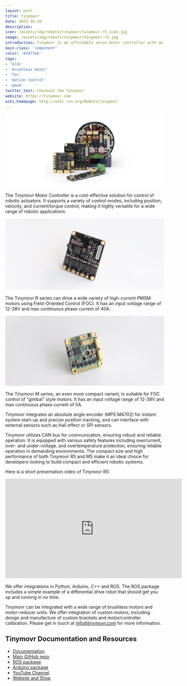 ```yaml
---
layout: post
title: tinymovr
date: 2023-10-18
description:
icon: /assets/img/robots/tinymovr/tinymovr-r5-icon.jpg
image: /assets/img/robots/tinymovr/tinymovr-r5.jpg
introduction: Tinymovr is an affordable servo motor controller with an embedded angle sensor. It enables trajectory, position, velocity and torque control using Field Oriented Control (FOC), and operation through CAN bus.
main-class: 'component'
color: '#3477eb'
tags:
- 'bldc'
- 'brushless motor'
- 'foc'
- 'motion control'
- 'pmsm'
twitter_text: Checkout the tinymovr
website: https://tinymovr.com
wiki_homepage: http://wiki.ros.org/Robots/tinymovr
---
```


![Tinymovr Family](/assets/img/robots/tinymovr/fam.jpg)

The Tinymovr Motor Controller is a cost-effective solution for control of robotic actuators. It supports a variety of control modes, including position, velocity, and current/torque control, making it highly versatile for a wide range of robotic applications.

![Tinymovr R5](/assets/img/robots/tinymovr/tinymovr-r5.jpg)

The Tinymovr R series can drive a wide variety of high-current PMSM motors using Field-Oriented Control (FOC). It has an input voltage range of 12-38V and max continuous phase current of 40A.

![Tinymovr M5](/assets/img/robots/tinymovr/tinymovr-m5.jpg)

The Tinymovr M series, an even more compact variant, is suitable for FOC control of "gimbal" style motors. It has an input voltage range of 12-38V and max continuous phase current of 5A. 

Tinymovr integrates an absolute angle encoder (MPS MA702) for instant system start-up and precise position tracking, and can interface with external sensors such as Hall effect or SPI sensors.

Tinymovr utilizes CAN bus for communication, ensuring robust and reliable operation. It is equipped with various safety features including overcurrent, over- and under-voltage, and overtemperature protection, ensuring reliable operation in demanding environments. The compact size and high performance of both Tinymovr R5 and M5 make it an ideal choice for developers looking to build compact and efficient robotic systems.

Here is a short presentation video of Tinymovr R5:
<iframe width="560" height="315" src="https://youtu.be/hC0JtS3Kz-A?si=eTmTdU6a56ZC0ckL" frameborder="0" allowfullscreen></iframe>

We offer integrations in Python, Arduino, C++ and ROS. The ROS package includes a simple example of a differential drive robot that should get you up and running in no time.

Tinymovr can be integrated with a wide range of brushless motors and motor-reducer units. We offer integration of custom motors, including design and manufacture of custom brackets and motor/controller calibration. Please get in touch at info@tinymovr.com for more information. 

## Tinymovr Documentation and Resources
- [Documentation](https://tinymovr.readthedocs.io)
- [Main GitHub repo](https://github.com/tinymovr/Tinymovr)
- [ROS package](https://github.com/tinymovr/Tinymovr-ROS)
- [Arduino package](https://github.com/tinymovr/Tinymovr-Arduino)
- [YouTube Channel](https://youtube.com/@tinymovr)
- [Website and Shop](https://tinymovr.com/shop)
